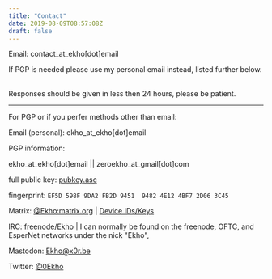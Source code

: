 ```yaml
---
title: "Contact"
date: 2019-08-09T08:57:08Z
draft: false
---
```

Email: contact_at_ekho[dot]email

<span class="smallnote">If PGP is needed please use my personal email instead, listed further below.</span>

<br>Responses should be given in less then 24 hours, please be patient.

--------

For PGP or if you perfer methods other than email:

Email (personal): ekho_at_ekho[dot]email
<div class="smallnote smallindent grey">
  PGP information:

  ekho_at_ekho[dot]email || zeroekho_at_gmail[dot]com

  full public key: [pubkey.asc](./pubkey.asc)

  fingerprint:  `EF5D 598F 9DA2 FB2D 9451  9482 4E12 4BF7 2D06 3C45`
</div>

Matrix: [@Ekho:matrix.org](https://matrix.org) | [Device IDs/Keys](./matrixkeys.txt)

IRC: [freenode/Ekho](irc://chat.freenode.net:6697/Ekho,isnick) | I can normally be found on the
freenode, OFTC, and EsperNet networks under the nick "Ekho",

Mastodon: [Ekho@x0r.be](https://x0r.be/@Ekho)

Twitter: [@0Ekho](https://twitter.com/0Ekho)
